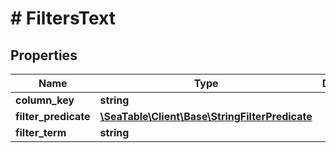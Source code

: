 # # FiltersText

## Properties

Name | Type | Description | Notes
------------ | ------------- | ------------- | -------------
**column_key** | **string** |  | [optional]
**filter_predicate** | [**\SeaTable\Client\Base\StringFilterPredicate**](StringFilterPredicate.md) |  | [optional]
**filter_term** | **string** |  | [optional]

